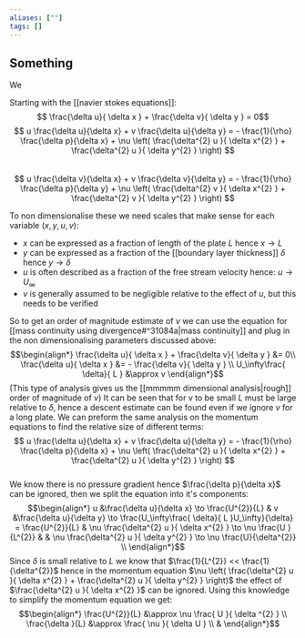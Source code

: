 ```yaml
---
aliases: [""]
tags: []
---
```


## Something

We 

Starting with the [[navier stokes equations]]:
 $$ \frac{\delta u}{ \delta x } + \frac{\delta v}{ \delta y } = 0$$
 $$ u \frac{\delta u}{\delta x} + v \frac{\delta u}{\delta y}  = - \frac{1}{\rho} \frac{\delta p}{\delta x} + \nu \left( \frac{\delta^{2} u }{ \delta x^{2} } + \frac{\delta^{2} u }{ \delta y^{2} } \right)  $$  
 $$ u \frac{\delta v}{\delta x} + v \frac{\delta v}{\delta y}  = - \frac{1}{\rho} \frac{\delta p}{\delta y} + \nu \left( \frac{\delta^{2} v }{ \delta x^{2} } + \frac{\delta^{2} v }{ \delta y^{2} } \right)  $$  

To non dimensionalise these we need scales that make sense for each variable ($x,y,u,v$):
- $x$ can be expressed as a fraction of length of the plate $L$ hence $x\to L$
- $y$ can be expressed as a fraction of the [[boundary layer thickness]] $\delta$ hence $y\to \delta$
- $u$ is often described as a fraction of the free stream velocity hence: $u \to U_\infty$
- $v$ is generally assumed to be negligible relative to the effect of $u$, but this needs to be verified

So to get an order of magnitude estimate of $v$ we can use the equation for [[mass continuity using divergence#^31084a|mass continuity]] and plug in the non dimensionalising parameters discussed above:
$$\begin{align*}
\frac{\delta u}{ \delta x } + \frac{\delta v}{ \delta y } &= 0\\
\frac{\delta u}{ \delta x } &= - \frac{\delta v}{ \delta y } \\
U_\infty\frac{ \delta}{ L } &\approx    v 
\end{align*}$$
(This type of analysis gives us the [[mmmmm dimensional analysis|rough]] order of magnitude of $v$) It can be seen that for v to be small $L$ must be large relative to $\delta$, hence a descent estimate can be found even if we ignore $v$ for a long plate.
We can preform the same analysis on the momentum equations to find the relative size of different terms:
 $$ u \frac{\delta u}{\delta x} + v \frac{\delta u}{\delta y}  = - \frac{1}{\rho} \frac{\delta p}{\delta x} + \nu \left( \frac{\delta^{2} u }{ \delta x^{2} } + \frac{\delta^{2} u }{ \delta y^{2} } \right)  $$  
 We know there is no pressure gradient hence $\frac{\delta p}{\delta x}$ can be ignored, then we split the equation into it's components:
 $$\begin{align*}
u &\frac{\delta u}{\delta x} \to \frac{U^{2}}{L} & v &\frac{\delta u}{\delta y} \to \frac{U_\infty\frac{ \delta}{ L }U_\infty}{\delta} = \frac{U^{2}}{L} & \nu \frac{\delta^{2} u }{ \delta x^{2} } \to \nu \frac{U }{L^{2}} &  & \nu \frac{\delta^{2} u }{ \delta y^{2} } \to \nu \frac{U}{\delta^{2}} \\
\end{align*}$$
Since $\delta$ is small relative to $L$ we know that $\frac{1}{L^{2}} << \frac{1}{\delta^{2}}$ hence in the momentum equation $\nu \left( \frac{\delta^{2} u }{ \delta x^{2} } + \frac{\delta^{2} u }{ \delta y^{2} } \right)$ the effect of $\frac{\delta^{2} u }{ \delta x^{2} }$ can be ignored. Using this knowledge to simplify the momentum equation we get:
$$\begin{align*}
 \frac{U^{2}}{L} &\approx    \nu  \frac{ U }{ \delta ^{2} }  \\
 \frac{\delta  }{L} &\approx     \frac{ \nu  }{ \delta U }  \\
&
\end{align*}$$

